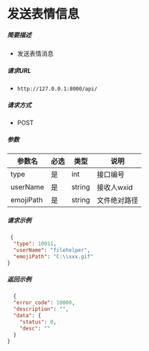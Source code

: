 # 发送表情信息

##### 简要描述

- 发送表情消息

##### 请求URL

- `http://127.0.0.1:8000/api/`

##### 请求方式

- POST

##### 参数

| 参数名       | 必选 | 类型     | 说明      |
|-----------|----|--------|---------|
| type      | 是  | int    | 接口编号    |
| userName  | 是  | string | 接收人wxid |
| emojiPath | 是  | string | 文件绝对路径  |

##### 请求示例

```json 
 {
  "type": 10011,
  "userName": "filehelper",
  "emojiPath": "C:\\xxx.gif"
}

```

##### 返回示例

```json
  {
  "error_code": 10000,
  "description": "",
  "data": {
    "status": 0,
    "desc": ""
  }
}

```